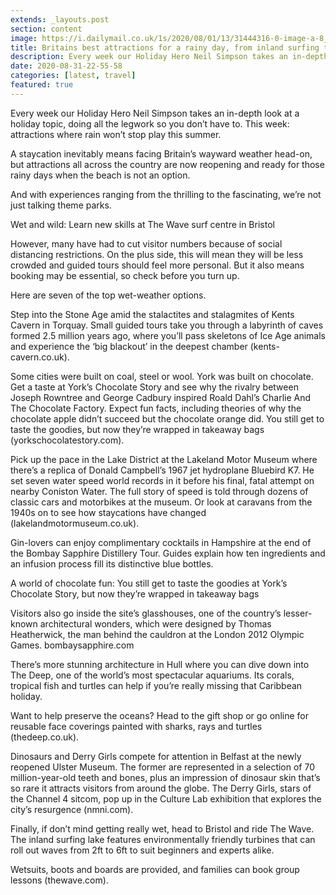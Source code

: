 ```yaml
---
extends: _layouts.post
section: content
image: https://i.dailymail.co.uk/1s/2020/08/01/13/31444316-0-image-a-8_1596285331649.jpg 
title: Britains best attractions for a rainy day, from inland surfing to gin tasting 
description: Every week our Holiday Hero Neil Simpson takes an in-depth look at a holiday topic, doing all the legwork so you dont have to. This week attractions where rain wont stop play this summer. 
date: 2020-08-31-22-55-58 
categories: [latest, travel] 
featured: true 
--- 
```

Every week our Holiday Hero Neil Simpson takes an in-depth look at a holiday topic, doing all the legwork so you don’t have to. This week: attractions where rain won’t stop play this summer.

A staycation inevitably means facing Britain’s wayward weather head-on, but attractions all across the country are now reopening and ready for those rainy days when the beach is not an option.

And with experiences ranging from the thrilling to the fascinating, we’re not just talking theme parks.

Wet and wild: Learn new skills at The Wave surf centre in Bristol

However, many have had to cut visitor numbers because of social distancing restrictions. On the plus side, this will mean they will be less crowded and guided tours should feel more personal. But it also means booking may be essential, so check before you turn up.

Here are seven of the top wet-weather options.

Step into the Stone Age amid the stalactites and stalagmites of Kents Cavern in Torquay. Small guided tours take you through a labyrinth of caves formed 2.5 million years ago, where you’ll pass skeletons of Ice Age animals and experience the ‘big blackout’ in the deepest chamber (kents-cavern.co.uk).

Some cities were built on coal, steel or wool. York was built on chocolate. Get a taste at York’s Chocolate Story and see why the rivalry between Joseph Rowntree and George Cadbury inspired Roald Dahl’s Charlie And The Chocolate Factory. Expect fun facts, including theories of why the chocolate apple didn’t succeed but the chocolate orange did. You still get to taste the goodies, but now they’re wrapped in takeaway bags (yorkschocolatestory.com).

Pick up the pace in the Lake District at the Lakeland Motor Museum where there’s a replica of Donald Campbell’s 1967 jet hydroplane Bluebird K7. He set seven water speed world records in it before his final, fatal attempt on nearby Coniston Water. The full story of speed is told through dozens of classic cars and motorbikes at the museum. Or look at caravans from the 1940s on to see how staycations have changed (lakelandmotormuseum.co.uk).

Gin-lovers can enjoy complimentary cocktails in Hampshire at the end of the Bombay Sapphire Distillery Tour. Guides explain how ten ingredients and an infusion process fill its distinctive blue bottles.

A world of chocolate fun: You still get to taste the goodies at York’s Chocolate Story, but now they’re wrapped in takeaway bags

Visitors also go inside the site’s glasshouses, one of the country’s lesser-known architectural wonders, which were designed by Thomas Heatherwick, the man behind the cauldron at the London 2012 Olympic Games. bombaysapphire.com

There’s more stunning architecture in Hull where you can dive down into The Deep, one of the world’s most spectacular aquariums. Its corals, tropical fish and turtles can help if you’re really missing that Caribbean holiday.

Want to help preserve the oceans? Head to the gift shop or go online for reusable face coverings painted with sharks, rays and turtles (thedeep.co.uk).

Dinosaurs and Derry Girls compete for attention in Belfast at the newly reopened Ulster Museum. The former are represented in a selection of 70 million-year-old teeth and bones, plus an impression of dinosaur skin that’s so rare it attracts visitors from around the globe. The Derry Girls, stars of the Channel 4 sitcom, pop up in the Culture Lab exhibition that explores the city’s resurgence (nmni.com).

Finally, if don’t mind getting really wet, head to Bristol and ride The Wave. The inland surfing lake features environmentally friendly turbines that can roll out waves from 2ft to 6ft to suit beginners and experts alike.

Wetsuits, boots and boards are provided, and families can book group lessons (thewave.com).

